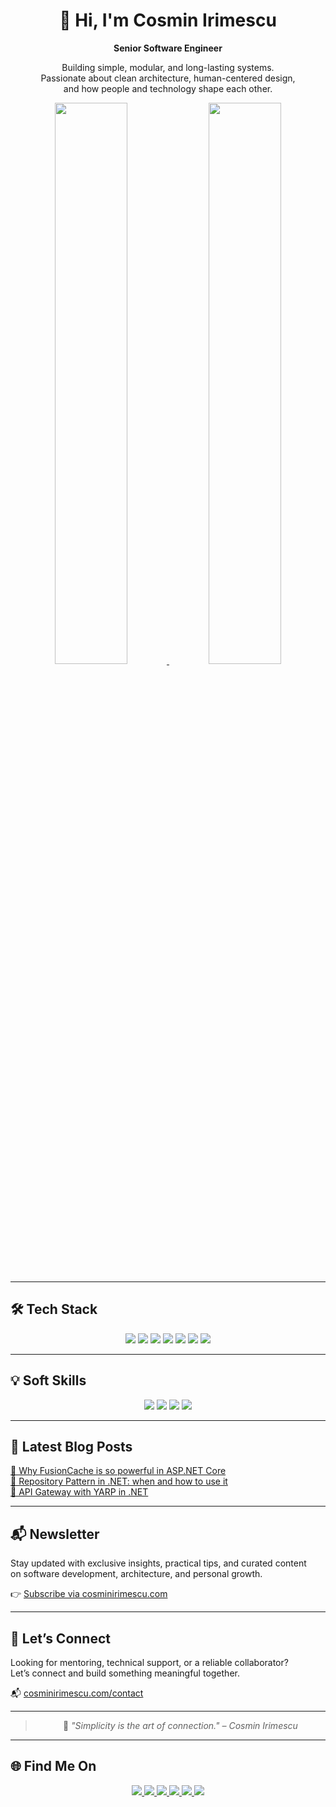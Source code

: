 <h1 align="center">👋 Hi, I'm Cosmin Irimescu</h1>
<p align="center"><strong>Senior Software Engineer</strong></p>

<p align="center">
  Building simple, modular, and long-lasting systems.<br>
  Passionate about clean architecture, human-centered design,<br>
  and how people and technology shape each other.
</p>

<p align="center">
  <a href="https://github.com/irimescucosmin">
    <img src="https://github-readme-stats.vercel.app/api?username=irimescucosmin&show_icons=true&theme=transparent&hide_border=true&locale=en" width="48%" />
  </a>
  <a href="https://github.com/irimescucosmin">
    <img src="https://github-readme-stats.vercel.app/api/top-langs/?username=irimescucosmin&layout=compact&theme=transparent&hide_border=true&locale=en" width="48%" />
  </a>
</p>

---

## 🛠 Tech Stack

<p align="center">
  <img src="https://img.shields.io/badge/.NET-512BD4?style=for-the-badge&logo=dotnet&logoColor=white" />
  <img src="https://img.shields.io/badge/C%23-239120?style=for-the-badge&logo=c-sharp&logoColor=white" />
  <img src="https://img.shields.io/badge/Kubernetes-326CE5?style=for-the-badge&logo=kubernetes&logoColor=white" />
  <img src="https://img.shields.io/badge/Helm-0F1689?style=for-the-badge&logo=helm&logoColor=white" />
  <img src="https://img.shields.io/badge/SQL-003B57?style=for-the-badge&logo=sqlite&logoColor=white" />
  <img src="https://img.shields.io/badge/Jenkins-D24939?style=for-the-badge&logo=jenkins&logoColor=white" />
  <img src="https://img.shields.io/badge/CI%2FCD-20C997?style=for-the-badge&logo=github-actions&logoColor=white" />
</p>

---

## 💡 Soft Skills

<p align="center">
  <img src="https://img.shields.io/badge/🎨_Creativity-FF69B4?style=for-the-badge" />
  <img src="https://img.shields.io/badge/🧠_Problem_Solving-4CAF50?style=for-the-badge" />
  <img src="https://img.shields.io/badge/🤝_Teamwork-2196F3?style=for-the-badge" />
  <img src="https://img.shields.io/badge/📣_Leadership-F9A825?style=for-the-badge" />
</p>

---

## 📝 Latest Blog Posts

<p>
  <a href="https://cosminirimescu.com/cosa-rende-fusioncache-cosi-irresistibile-in-asp-net-core/">
    🔹 Why FusionCache is so powerful in ASP.NET Core
  </a><br>
  <a href="https://cosminirimescu.com/repository-pattern-dotnet/">
    🔹 Repository Pattern in .NET: when and how to use it
  </a><br>
  <a href="https://cosminirimescu.com/api-gateway-con-yarp-in-net/">
    🔹 API Gateway with YARP in .NET
  </a>
</p>

---

## 📬 Newsletter

<p>
  Stay updated with exclusive insights, practical tips, and curated content<br>
  on software development, architecture, and personal growth.
</p>

<p>
  👉 <a href="https://cosminirimescu.com">Subscribe via cosminirimescu.com</a>
</p>

---

## 🤝 Let’s Connect

<p>
  Looking for mentoring, technical support, or a reliable collaborator?<br>
  Let’s connect and build something meaningful together.
</p>

<p>
  📬 <a href="https://www.cosminirimescu.com/contact">cosminirimescu.com/contact</a>
</p>

---

<blockquote align="center">
  🧩 <em>"Simplicity is the art of connection." – Cosmin Irimescu</em>
</blockquote>

---

## 🌐 Find Me On

<p align="center">
  <a href="https://medium.cosminirimescu.com/">
    <img src="https://img.shields.io/badge/Medium-12100E?style=for-the-badge&logo=medium&logoColor=white" />
  </a>
  <a href="https://github.com/irimescucosmin">
    <img src="https://img.shields.io/badge/GitHub-100000?style=for-the-badge&logo=github&logoColor=white" />
  </a>
  <a href="https://linkedin.com/in/cosminirimescu">
    <img src="https://img.shields.io/badge/LinkedIn-0077B5?style=for-the-badge&logo=linkedin&logoColor=white" />
  </a>
  <a href="https://www.youtube.com/@CosminIrimescu">
    <img src="https://img.shields.io/badge/YouTube-FF0000?style=for-the-badge&logo=youtube&logoColor=white" />
  </a>
  <a href="https://stackoverflow.com/users/6361774/irimescu-cosmin">
    <img src="https://img.shields.io/badge/Stack_Overflow-FE7A16?style=for-the-badge&logo=stack-overflow&logoColor=white" />
  </a>
  <a href="https://buymeacoffee.com/cosminirimescu">
    <img src="https://img.shields.io/badge/Buy_Me_A_Coffee-FFDD00?style=for-the-badge&logo=buy-me-a-coffee&logoColor=black" />
  </a>
</p>
